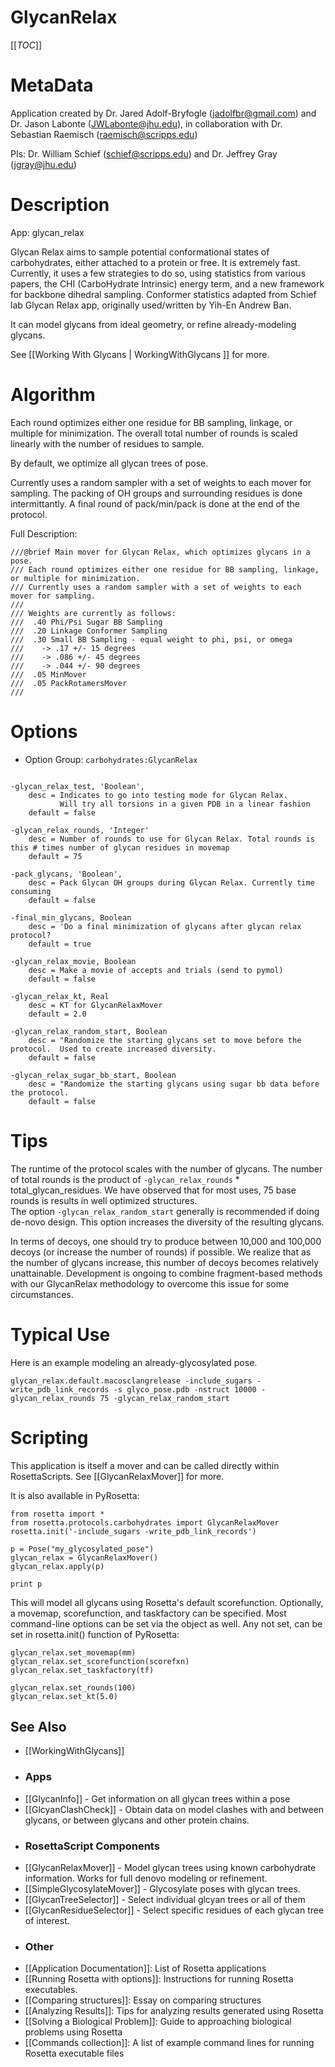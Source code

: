 GlycanRelax
===========

[[_TOC_]]

MetaData
========

Application created by Dr. Jared Adolf-Bryfogle (jadolfbr@gmail.com) and Dr. Jason Labonte (JWLabonte@jhu.edu), in collaboration with Dr. Sebastian Raemisch (raemisch@scripps.edu)

PIs: Dr. William Schief (schief@scripps.edu) and Dr. Jeffrey Gray (jgray@jhu.edu)


Description
===========

App: glycan_relax


Glycan Relax aims to sample potential conformational states of carbohydrates, either attached to a protein or free.  It is extremely fast.  Currently, it uses a few strategies to do so, using statistics from various papers, the CHI (CarboHydrate Intrinsic) energy term, and a new framework for backbone dihedral sampling. Conformer statistics adapted from Schief lab Glycan Relax app, originally used/written by Yih-En Andrew Ban.

It can model glycans from ideal geometry, or refine already-modeling glycans.

See [[Working With Glycans | WorkingWithGlycans ]] for more.

<!--- BEGIN_INTERNAL -->

Algorithm
=======

Each round optimizes either one residue for BB sampling, linkage, or multiple for minimization. The overall total number of rounds is scaled linearly with the number of residues to sample.

By default, we optimize all glycan trees of pose. 

Currently uses a random sampler with a set of weights to each mover for sampling.  The packing of OH groups and surrounding residues is done intermittantly.  A final round of pack/min/pack is done at the end of the protocol. 

Full Description:
```
///@brief Main mover for Glycan Relax, which optimizes glycans in a pose.
/// Each round optimizes either one residue for BB sampling, linkage, or multiple for minimization.
/// Currently uses a random sampler with a set of weights to each mover for sampling.
///
/// Weights are currently as follows:
///  .40 Phi/Psi Sugar BB Sampling
///  .20 Linkage Conformer Sampling
///  .30 Small BB Sampling - equal weight to phi, psi, or omega
///    -> .17 +/- 15 degrees
///    -> .086 +/- 45 degrees
///    -> .044 +/- 90 degrees
///  .05 MinMover
///  .05 PackRotamersMover
///
```

Options
=======

 - Option Group: ```carbohydrates:GlycanRelax```
 
```

-glycan_relax_test, 'Boolean',
    desc = Indicates to go into testing mode for Glycan Relax.  
           Will try all torsions in a given PDB in a linear fashion
    default = false

-glycan_relax_rounds, 'Integer'
	desc = Number of rounds to use for Glycan Relax. Total rounds is this # times number of glycan residues in movemap
	default = 75

-pack_glycans, 'Boolean',
	desc = Pack Glycan OH groups during Glycan Relax. Currently time consuming
	default = false
	
-final_min_glycans, Boolean
	desc = 'Do a final minimization of glycans after glycan relax protocol?
	default = true
	
-glycan_relax_movie, Boolean
	desc = Make a movie of accepts and trials (send to pymol)
	default = false

-glycan_relax_kt, Real
	desc = KT for GlycanRelaxMover
	default = 2.0

-glycan_relax_random_start, Boolean
	desc = "Randomize the starting glycans set to move before the protocol.  Used to create increased diversity.
	default = false

-glycan_relax_sugar_bb_start, Boolean
	desc = "Randomize the starting glycans using sugar bb data before the protocol.
	default = false

```

Tips
====
The runtime of the protocol scales with the number of glycans.  The number of total rounds is the product of ```-glycan_relax_rounds``` * total_glycan_residues.
We have observed that for most uses, 75 base rounds is results in well optimized structures.  
The option ```-glycan_relax_random_start``` generally is recommended if doing de-novo design.  This option increases the diversity of the resulting glycans.

In terms of decoys, one should try to produce between 10,000 and 100,000 decoys (or increase the number of rounds) if possible.  We realize that as the number of glycans increase, this number of decoys becomes
relatively unattainable.  Development is ongoing to combine fragment-based methods with our GlycanRelax methodology to overcome this issue for some circumstances.

Typical Use
===========
Here is an example modeling an already-glycosylated pose.

```
glycan_relax.default.macosclangrelease -include_sugars -write_pdb_link_records -s glyco_pose.pdb -nstruct 10000 -glycan_relax_rounds 75 -glycan_relax_random_start
```

Scripting
=========
This application is itself a mover and can be called directly within RosettaScripts. See [[GlycanRelaxMover]] for more.  

It is also available in PyRosetta:
```
from rosetta import *
from rosetta.protocols.carbohydrates import GlycanRelaxMover
rosetta.init('-include_sugars -write_pdb_link_records')

p = Pose("my_glycosylated_pose")
glycan_relax = GlycanRelaxMover()
glycan_relax.apply(p)

print p
```
This will model all glycans using Rosetta's default scorefunction.  Optionally, a movemap, scorefunction, and taskfactory can be specified.  Most command-line options can be set via the object as well.  Any not set, can be set in rosetta.init() function of PyRosetta:
```
glycan_relax.set_movemap(mm)
glycan_relax.set_scorefunction(scorefxn)
glycan_relax.set_taskfactory(tf)

glycan_relax.set_rounds(100)
glycan_relax.set_kt(5.0)
```

<!--- END_INTERNAL -->

## See Also
* [[WorkingWithGlycans]]

 - ### Apps
* [[GlycanInfo]] - Get information on all glycan trees within a pose
* [[GlcyanClashCheck]] - Obtain data on model clashes with and between glycans, or between glycans and other protein chains.

 - ### RosettaScript Components
* [[GlycanRelaxMover]] - Model glycan trees using known carbohydrate information.  Works for full denovo modeling or refinement.
* [[SimpleGlycosylateMover]] - Glycosylate poses with glycan trees.  
* [[GlycanTreeSelector]] - Select individual glcyan trees or all of them
* [[GlycanResidueSelector]] - Select specific residues of each glycan tree of interest.

 - ### Other
* [[Application Documentation]]: List of Rosetta applications
* [[Running Rosetta with options]]: Instructions for running Rosetta executables.
* [[Comparing structures]]: Essay on comparing structures
* [[Analyzing Results]]: Tips for analyzing results generated using Rosetta
* [[Solving a Biological Problem]]: Guide to approaching biological problems using Rosetta
* [[Commands collection]]: A list of example command lines for running Rosetta executable files
